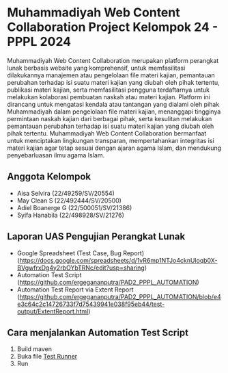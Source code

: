 # Muhammadiyah Web Content Collaboration Project Kelompok 24 - PPPL 2024
Muhammadiyah Web Content Collaboration merupakan platform perangkat lunak berbasis website yang komprehensif, 
untuk memfasilitasi dilakukannya manajemen atau pengelolaan file materi kajian, 
pemantauan perubahan terhadap isi suatu materi kajian yang diubah oleh pihak tertentu, publikasi materi kajian, 
serta memfasilitasi pengguna terdaftarnya untuk melakukan kolaborasi pembuatan naskah atau materi kajian. 
Platform ini dirancang untuk mengatasi kendala atau tantangan yang dialami oleh pihak Muhammadiyah dalam pengelolaan file 
materi kajian, menanggapi tingginya permintaan naskah kajian dari berbagai pihak, serta kesulitan melakukan pemantauan 
perubahan terhadap isi suatu materi kajian yang diubah oleh pihak tertentu. Muhammadiyah Web Content Collaboration 
bermanfaat untuk menciptakan lingkungan transparan, mempertahankan integritas isi materi kajian agar tetap sesuai 
dengan ajaran agama Islam, dan mendukung penyebarluasan ilmu agama Islam.


## Anggota Kelompok
- Aisa Selvira (22/49259/SV/20554)
- May Clean S (22/492444/SV/20500)
- Adiel Boanerge G (22/500051/SV/21386)
- Syifa Hanabila (22/498928/SV/21276)


## Laporan UAS Pengujian Perangkat Lunak
- Google Spreadsheet (Test Case, Bug Report) (https://docs.google.com/spreadsheets/d/1vR6mp1NTJo4cknUloqb0X-BVgwfrxDg4y2rbOYbTRNc/edit?usp=sharing)
- Automation Test Script (https://github.com/ergegananputra/PAD2_PPPL_AUTOMATION)
- Automation Test Report via Extent Report (https://github.com/ergegananputra/PAD2_PPPL_AUTOMATION/blob/e4e3c64c2c14726733f7d75439941e038f95eb44/test-output/ExtentReport.html)

## Cara menjalankan Automation Test Script
1. Build maven
3. Buka file [Test Runner](https://github.com/ergegananputra/PAD2_PPPL_AUTOMATION/blob/e4e3c64c2c14726733f7d75439941e038f95eb44/src/test/java/TestRunner.java)
4. Run
